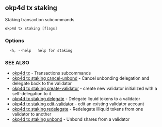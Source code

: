 ## okp4d tx staking

Staking transaction subcommands

```
okp4d tx staking [flags]
```

### Options

```
  -h, --help   help for staking
```

### SEE ALSO

* [okp4d tx](okp4d_tx.md)	 - Transactions subcommands
* [okp4d tx staking cancel-unbond](okp4d_tx_staking_cancel-unbond.md)	 - Cancel unbonding delegation and delegate back to the validator
* [okp4d tx staking create-validator](okp4d_tx_staking_create-validator.md)	 - create new validator initialized with a self-delegation to it
* [okp4d tx staking delegate](okp4d_tx_staking_delegate.md)	 - Delegate liquid tokens to a validator
* [okp4d tx staking edit-validator](okp4d_tx_staking_edit-validator.md)	 - edit an existing validator account
* [okp4d tx staking redelegate](okp4d_tx_staking_redelegate.md)	 - Redelegate illiquid tokens from one validator to another
* [okp4d tx staking unbond](okp4d_tx_staking_unbond.md)	 - Unbond shares from a validator
